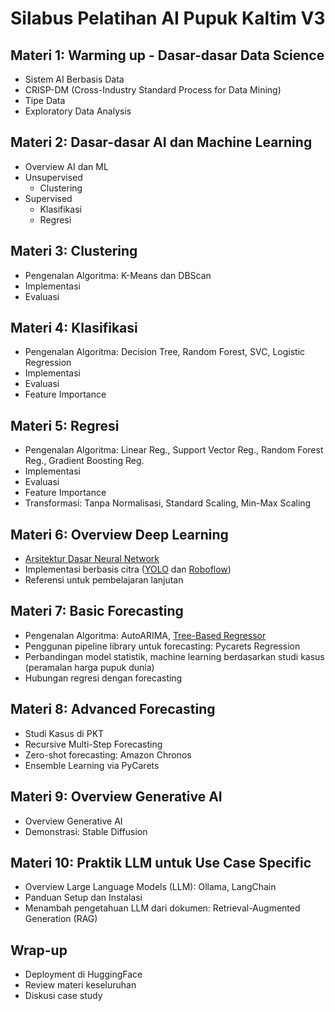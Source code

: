 # Silabus Pelatihan AI Pupuk Kaltim V3

## Materi 1: Warming up - Dasar-dasar Data Science
- Sistem AI Berbasis Data
- CRISP-DM (Cross-Industry Standard Process for Data Mining)
- Tipe Data
- Exploratory Data Analysis

## Materi 2: Dasar-dasar AI dan Machine Learning
- Overview AI dan ML
- Unsupervised
    - Clustering
- Supervised
    - Klasifikasi
    - Regresi

## Materi 3: Clustering
- Pengenalan Algoritma: K-Means dan DBScan
- Implementasi
- Evaluasi

## Materi 4: Klasifikasi
- Pengenalan Algoritma: Decision Tree, Random Forest, SVC, Logistic Regression
- Implementasi
- Evaluasi
- Feature Importance

## Materi 5: Regresi
- Pengenalan Algoritma: Linear Reg., Support Vector Reg., Random Forest Reg., Gradient Boosting Reg.
- Implementasi
- Evaluasi
- Feature Importance
- Transformasi: Tanpa Normalisasi, Standard Scaling, Min-Max Scaling

## Materi 6: Overview Deep Learning
- [Arsitektur Dasar Neural Network](https://playground.tensorflow.org)
- Implementasi berbasis citra ([YOLO](https://colab.research.google.com/drive/1F5aJXRLt9nZHFem_rIYz6TSMqPdQQh1x?usp=sharing) dan [Roboflow](https://universe.roboflow.com/computer-vision-8kpih/synapsis-ppe/dataset/513))
- Referensi untuk pembelajaran lanjutan

## Materi 7: Basic Forecasting
- Pengenalan Algoritma: AutoARIMA, [Tree-Based Regressor](http://www.saedsayad.com/decision_tree_reg.htm)
- Penggunan pipeline library untuk forecasting: Pycarets Regression
- Perbandingan model statistik, machine learning berdasarkan studi kasus (peramalan harga pupuk dunia)
- Hubungan regresi dengan forecasting

## Materi 8: Advanced Forecasting
- Studi Kasus di PKT
- Recursive Multi-Step Forecasting
- Zero-shot forecasting: Amazon Chronos
- Ensemble Learning via PyCarets

## Materi 9: Overview Generative AI
- Overview Generative AI
- Demonstrasi: Stable Diffusion

## Materi 10: Praktik LLM untuk Use Case Specific
- Overview Large Language Models (LLM): Ollama, LangChain
- Panduan Setup dan Instalasi
- Menambah pengetahuan LLM dari dokumen: Retrieval-Augmented Generation (RAG)

## Wrap-up
- Deployment di HuggingFace
- Review materi keseluruhan
- Diskusi case study

